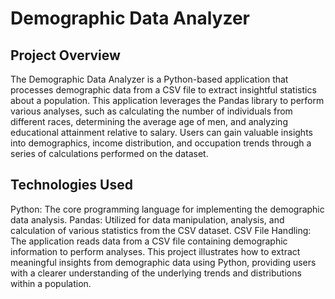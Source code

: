 # Demographic Data Analyzer

## Project Overview
The Demographic Data Analyzer is a Python-based application that processes demographic data from a CSV file to extract insightful statistics about a population. This application leverages the Pandas library to perform various analyses, such as calculating the number of individuals from different races, determining the average age of men, and analyzing educational attainment relative to salary. Users can gain valuable insights into demographics, income distribution, and occupation trends through a series of calculations performed on the dataset.

## Technologies Used
Python: The core programming language for implementing the demographic data analysis.
Pandas: Utilized for data manipulation, analysis, and calculation of various statistics from the CSV dataset.
CSV File Handling: The application reads data from a CSV file containing demographic information to perform analyses.
This project illustrates how to extract meaningful insights from demographic data using Python, providing users with a clearer understanding of the underlying trends and distributions within a population.